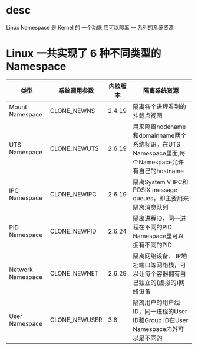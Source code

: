 # desc

Linux Namespace 是 Kernel 的 一个功能,它可以隔离 一 系列的系统资源

# Linux 一共实现了 6 种不同类型的 Namespace

|类型|系统调用参数|内核版本|隔离系统资源|
|----|----|----|----|
|Mount Namespace|CLONE_NEWNS|2.4.19|隔离各个进程看到的挂载点视图|
|UTS Namespace|CLONE_NEWUTS|2.6.19|用来隔离nodename和domainname两个系统标识。在UTS Namespace里面,每个Namespace允许有自己的hostname|
|IPC Namespace|CLONE_NEWIPC|2.6.19|隔离System V IPC和POSIX message queues，即主要用来隔离消息队列|
|PID Namespace|CLONE_NEWPID|2.6.24|隔离进程ID，同一进程在不同的PID Namespace里可以拥有不同的PID|
|Network Namespace|CLONE_NEWNET|2.6.29|隔离网络设备、 IP地址端口等网络栈，可以让每个容器拥有自己独立的(虚拟的)网络设备|
|User Namespace|CLONE_NEWUSER|3.8|隔离用户的用户组ID，同一进程的User ID和Group ID在User Namespace内外可以是不同的|